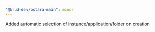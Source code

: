 ```yaml
---
"@krud-dev/ostara-main": minor
---
```


Added automatic selection of instance/application/folder on creation
